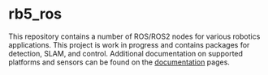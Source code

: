 # rb5_ros

This repository contains a number of ROS/ROS2 nodes for various robotics applications. This project is work in progress and contains packages for detection, SLAM, and control. Additional documentation on supported platforms and sensors can be found on the [documentation](https://autonomousvehiclelaboratory.github.io/RB5_Robotics_Tutorials/) pages.
